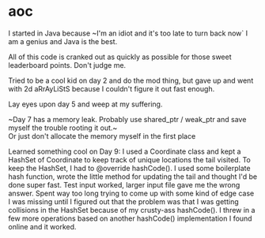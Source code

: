 # aoc

I started in Java because ~I'm an idiot and it's too late to turn back now` I am a genius and Java is the best.

All of this code is cranked out as quickly as possible for those sweet leaderboard points. Don't judge me.

Tried to be a cool kid on day 2 and do the mod thing, but gave up and went with 2d aRrAyLiStS because I couldn't figure it out fast enough.

Lay eyes upon day 5 and weep at my suffering.

~Day 7 has a memory leak. Probably use shared_ptr / weak_ptr and save myself the trouble rooting it out.~  
Or just don't allocate the memory myself in the first place

Learned something cool on Day 9: I used a Coordinate class and kept a HashSet of Coordinate to keep track of unique locations the tail visited. To keep the HashSet, I had to @override hashCode(). I used some boilerplate hash function, wrote the little method for updating the tail and thought I'd be done super fast. Test input worked, larger input file gave me the wrong answer. Spent way too long trying to come up with some kind of edge case I was missing until I figured out that the problem was that I was getting collisions in the HashSet because of my crusty-ass hashCode(). I threw in a few more operations based on another hashCode() implementation I found online and it worked.
